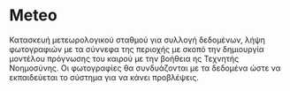 # Meteo

Κατασκευή μετεωρολογικού σταθμού για συλλογή δεδομένων, λήψη φωτογραφιών με τα σύννεφα της περιοχής με σκοπό την δημιουργία μοντέλου πρόγνωσης του καιρού με την βοήθεια ης Τεχνητής Νοημοσύνης. Οι φωτογραφίες θα συνδυάζονται με τα δεδομένα ώστε να εκπαιδεύεται το σύστημα για να κάνει προβλέψεις.

